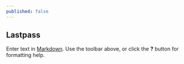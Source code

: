 ```yaml
---
published: false
---
```

## Lastpass

Enter text in [Markdown](http://daringfireball.net/projects/markdown/). Use the toolbar above, or click the **?** button for formatting help.
